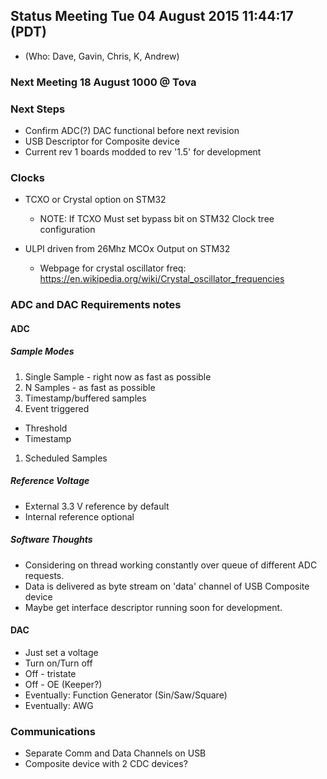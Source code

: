

## Status Meeting Tue 04 August 2015 11:44:17 (PDT)
* (Who: Dave, Gavin, Chris, K, Andrew)

### Next Meeting 18 August 1000 @ Tova

### Next Steps

* Confirm ADC(?) DAC functional before next revision
* USB Descriptor for Composite device
* Current rev 1 boards modded to rev '1.5' for development

### Clocks
* TCXO or Crystal option on STM32
  * NOTE: If TCXO Must set bypass bit on STM32 Clock tree configuration

* ULPI driven from 26Mhz MCOx Output on STM32
  * Webpage for crystal oscillator freq: https://en.wikipedia.org/wiki/Crystal_oscillator_frequencies

### ADC and DAC Requirements notes

#### ADC

##### Sample Modes

1.  Single Sample - right now as fast as possible 
1.  N Samples - as fast as possible
1.  Timestamp/buffered samples
1.  Event triggered
 * Threshold
 * Timestamp
1.  Scheduled Samples

##### Reference Voltage

* External 3.3 V reference by default
* Internal reference optional

##### Software Thoughts

* Considering on thread working constantly over queue of different ADC requests.
* Data is delivered as byte stream on 'data' channel of USB Composite device
 * Maybe get interface descriptor running soon for development.

#### DAC

* Just set a voltage
* Turn on/Turn off 
 * Off - tristate
 * Off - OE (Keeper?)
* Eventually: Function Generator (Sin/Saw/Square)
* Eventually: AWG

### Communications

* Separate Comm and Data Channels on USB
 * Composite device with 2 CDC devices?



